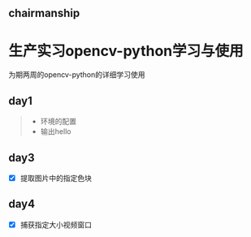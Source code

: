 chairmanship
-------------
# 生产实习opencv-python学习与使用
为期两周的opencv-python的详细学习使用
## day1
> * 环境的配置
> * 输出hello
## day3
- [x] 提取图片中的指定色块
## day4
- [x] 捕获指定大小视频窗口
